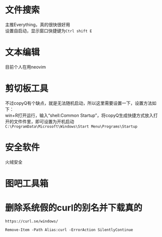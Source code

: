 # 文件搜索  
主推Everything，真的很快很好用  
设置自启动，显示窗口快捷键为`Ctrl shift E`
# 文本编辑  
目前个人在用neovim  
# 剪切板工具
不过copyQ有个缺点，就是无法随机启动，所以这里需要设置一下，设置方法如下：  
win+R打开运行，输入“shell:Common Startup”，将copyQ生成快捷方式放入打开的文件件里，即可设置为开机启动  
`C:\ProgramData\Microsoft\Windows\Start Menu\Programs\Startup`


# 安全软件  
火绒安全  


# 图吧工具箱

# 删除系统假的curl的别名并下载真的
`https://curl.se/windows/`
```
Remove-Item -Path Alias:curl -ErrorAction SilentlyContinue
```
